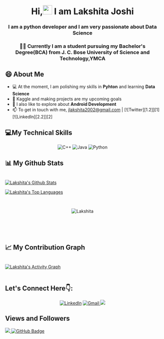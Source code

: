 <h1 align="center">Hi,<img src="https://raw.githubusercontent.com/MartinHeinz/MartinHeinz/master/wave.gif" width="30px"> I am Lakshita Joshi</h1>

<h3 align="center"> I am a python developer and I am very passionate about Data Science</h3>

<h3 align="center">👩‍🎓 Currently I am a student pursuing my Bachelor's Degree(BCA) from J. C. Bose University of Science and Technology,YMCA</h3>

## 😄 About Me
* 💻 At the moment, I am polishing my skills in **Pyhton** and learning **Data Science**
* 🎯 Kaggle and making projects are my upcoming goals
* 📱 I also like to explore about **Android Development**
* 📫 To get in touch with me, [jlakshita2002@gmail.com](https://mailto:jlakshita2002@gmail.com) | [![Twitter][1.2]][1] [![LinkedIn][2.2]][2]


## 💻My Technical Skills

<p align="center">
 <img alt="C++" src="https://img.shields.io/badge/c++-%2300599C.svg?&style=for-the-badge&logo=c%2B%2B&ogoColor=white" />
 <img alt="Java" src="https://img.shields.io/badge/java-%23ED8B00.svg?&style=for-the-badge&logo=java&logoColor=white" />
 <img alt="Python" src="https://img.shields.io/badge/python-%2314354C.svg?style=for-the-badge&logo=python&logoColor=white" />
 </p>



## 📊 My Github Stats

  <br/>
    <a href="https://github.com/Lakshita02/github-readme-stats"><img alt="Lakshita's Github Stats" src="https://github-readme-stats.vercel.app/api?username=Lakshita02&show_icons=true&count_private=true&theme=react&hide_border=true&bg_color=0D1117" /></a>
    
  <a href="https://github.com/Lakshita02/github-readme-stats"><img alt="Lakshita's Top Languages" src="https://github-readme-stats.vercel.app/api/top-langs/?username=Lakshita02&count_private=true&layout=compact&theme=react&hide_border=true&bg_color=0D1117" /></a>
  <br/>
  
  
  <br/>
  <div align="center">
<p><img align="center" src="https://github-readme-streak-stats.herokuapp.com/?user=Lakshita02&theme=react" alt="Lakshita"/></p>
  </div>
<br/>


<br/>
<br/>

## 📈 My Contribution Graph

<br/>
<a href="https://github.com/Lakshita02/github-readme-activity-graph"><img alt="Lakshita's Activity Graph" src="https://activity-graph.herokuapp.com/graph?username=Lakshita02&count_private=true&bg_color=0D1117&color=5BCDEC&line=5BCDEC&point=FFFFFF&hide_border=true" /></a>

<br/>
<br/>

## Let's Connect Here👇:

<div align="center">


<a  href="https://www.linkedin.com/in/lakshita-joshi-299811208/" target="_blank"><img alt="LinkedIn" src="https://img.shields.io/badge/linkedin%20-%230077B5.svg?&style=for-the-badge&logo=linkedin&logoColor=white" /></a>
<a href="mailto:jlakshita2002@gmail.com"><img  alt="Gmail" src="https://img.shields.io/badge/Gmail-D14836?style=for-the-badge&logo=gmail&logoColor=white" />
<a href="https://twitter.com/lakshita02_" target="_blank"><img src="https://img.shields.io/badge/twitter-%2300acee.svg?&style=for-the-badge&logo=twitter&logoColor=white&alt=twitter" /></a>


</div>


## Views and Followers
<a href="https://github.com/mayurpai/github-profile-views-counter">
    <img src="https://komarev.com/ghpvc/?username=mayurpai">
</a>
<a href="https://github.com/Lakshita02?tab=followers"><img src="https://img.shields.io/github/followers/Lakshita02?label=Followers&style=social" alt="GitHub Badge"></a>
 

<!--
**Lakshita02/Lakshita02** is a ✨ _special_ ✨ repository because its `README.md` (this file) appears on your GitHub profile.

Here are some ideas to get you started:

- 🔭 I’m currently working on ...
- 🌱 I’m currently learning ...
- 👯 I’m looking to collaborate on ...
- 🤔 I’m looking for help with ...
- 💬 Ask me about ...
- 📫 How to reach me: ...
- 😄 Pronouns: ...
- ⚡ Fun fact: ...
-->
